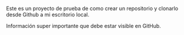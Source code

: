 Este es un proyecto de prueba de como crear un repositorio y clonarlo desde Github a mi escritorio local.

Información super importante que debe estar visible en GitHub.